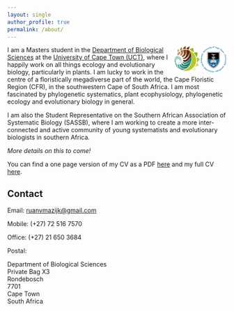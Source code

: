 ```yaml
---
layout: single
author_profile: true
permalink: /about/
---
```


<img src="/assets/images/logos/UCT.png" align="right" width="60" />

<img src="/assets/images/logos/BIO.png" align="right" width="60" />

I am a Masters student in the 
[Department of Biological Sciences](http://www.biologicalsciences.uct.ac.za/) 
at the [University of Cape Town (UCT)](http://www.uct.ac.za/), where I happily 
work on all things ecology and evolutionary biology, particularly in plants. I 
am lucky to work in the centre of a floristically megadiverse part of the 
world, the Cape Floristic Region (CFR), in the southwestern Cape of South 
Africa. I am most fascinated by phylogenetic systematics, plant ecophysiology, 
phylogenetic ecology and evolutionary biology in general.


I am also the Student Representative on the Southern African Association of Systematic Biology (SASSB), where I am working to create a more inter-connected and active community of young systematists and evolutionary biologists in southern Africa.

_More details on this to come!_

<!-- <img src="/assets/images/logos/SASSB.png" align="right" width="60" /> -->

You can find a one page version of my CV as a PDF [here](/cv/RvanMazijk_CV_1p.pdf) and my full CV [here](/cv/RvanMazijk_CV_full.pdf).

## Contact

Email: <ruanvmazijk@gmail.com>

Mobile: (+27) 72 516 7570

Office: (+27) 21 650 3684

Postal:

Department of Biological Sciences \
Private Bag X3 \
Rondebosch \
7701 \
Cape Town \
South Africa

<!--
  - label: "Twitter"
    icon : "fab fa-fw fa-twitter-square"
    url  : "https://twitter.com/rvanmazijk"
  - label: "Facebook"
    icon : "fab fa-fw fa-facebook-square"
    url  : "https://www.facebook.com/ruan.vanmazijk"
  - label: "Instagram"
    icon : "fab fa-fw fa-instagram"
    url  : "https://instagram.com/rvanmazijk"
  - label: "GitHub"
    icon : "fab fa-fw fa-github"
    url  : "https://github.com/rvanmazijk"
  - label: "LinkedIn"
    icon : "fab fa-fw fa-linkedin"
    url  : "https://www.linkedin.com/in/ruan-van-mazijk-4a04b0127/"
  - label: "ResearchGate"
    icon : "fab fa-fw fa-researchgate"
    url  : "https://www.researchgate.net/profile/Ruan_Van_Mazijk"
  - label: "Mendeley"
    icon : "fab fa-fw fa-mendeley"
    url  : "https://www.mendeley.com/profiles/ruan-van-mazijk/"
-->
